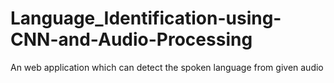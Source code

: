 # Language_Identification-using-CNN-and-Audio-Processing
An web application which can detect the spoken language from given audio
